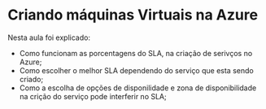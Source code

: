 # Criando máquinas Virtuais na Azure

Nesta aula foi explicado:
- Como funcionam as porcentagens do SLA, na criação de serivços no Azure;
- Como escolher o melhor SLA dependendo do serviço que esta sendo criado;
- Como a escolha de opções de disponilidade e zona de disponibilidade na crição do serviço pode interferir no SLA;
